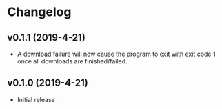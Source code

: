 # Changelog

## v0.1.1 (2019-4-21)

* A download failure will now cause the program to exit with exit code 1 once
  all downloads are finished/failed.

## v0.1.0 (2019-4-21)

* Initial release

